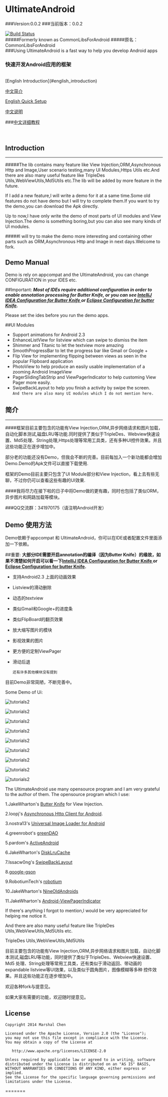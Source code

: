 UltimateAndroid
==========================

###Version:0.0.2
###当前版本：0.0.2

[![Build Status](https://drone.io/github.com/cymcsg/UltimateAndroid/status.png)](https://drone.io/github.com/cymcsg/UltimateAndroid/latest)
<br>
#####Formerly known as CommonLibsForAndroid
#####原名： CommonLibsForAndroid
<br>
###Using UltimateAndroid is a fast way  to help you  develop Android apps 


### 快速开发Android应用的框架  
<br>  
[English Introduction](#english_introduction)

[中文简介](#chinese_introduction)

[English Quick Setup](https://github.com/cymcsg/UltimateAndroid/blob/master/Manual_English.md)

[中文说明](https://github.com/cymcsg/UltimateAndroid/blob/master/Tutorials/TableofContents.md)

###[中文详细教程](Tutorials/TableofContents.md)

<br>
<h2 ><a name="english_introduction">Introduction</h2>  

---

#####The lib contains many feature like View Injection,ORM,Asynchronous Http and Image,User scenario testing,many UI Modules,Https Utils etc.And there are also many useful feature like TripleDes Utils,WebViewUtils,Md5Utils etc.The lib will be added by more feature in the future.   
	
If I add a new feature,I will write a demo for it at a same time.Some old features do not have demo but I will try to complete them.If you want to try the demo,you can download the Apk directly. 
	 
Up to now,I have only write the demo of most parts of UI modules and View Injection.The demo is something boring,but you can also see many kinds of UI modules.
	
#####I will try to make the demo more interesting and containing other parts such as ORM,Asynchronous Http and Image in next days.Welcome to fork.



	
Demo Manual
-----



Demo is rely on appcompat and the UltimateAndroid, you can change CONFIGURATION in your IDES etc.

##Important:
***Most of  IDEs require additional configuration in order to enable annotation processing for Butter Knife,
or you can see [IntelliJ IDEA Configuration for Butter Knife ][101] or [Eclipse Configuration for butter Knife][102].***


Please set the ides before you run the demo apps.


##UI Modules
* Support animations for Android 2.3
* EnhanceListView for listview which can swipe to dismiss the item
* Shimmer and Titanic to let the textview more amazing
* SmoothProgressBar to let the progress bar like Gmail or Google +
* Flip View for implementing flipping between views as seen in the popular Flipboard application
* PhotoView to help produce an easily usable implementation of a zooming Android ImageView
* PagerSlidingTabStrip and  ViewPagerIndicator to help customing View Pager more easily.
* SwipeBackLayout to help you finish a activity by swipe the screen.  
  ``And there are also many UI modules which I do not mention here.``  
  

 <h2 ><a name="chinese_introduction"></a>简介</h2>   

---
####框架目前主要包含的功能有View Injection,ORM,异步网络请求和图片加载，自动化脚本测试,磁盘LRU等功能.同时提供了类似于TripleDes、Webview快速设置、Md5处理、String处理,Https处理等常用工具类，还有多种UI控件效果。并且这些功能正在逐步增加中。
		
部分老的功能还没有Demo，但我会不断的完善。目前每加入一个新功能都会增加Demo.Demo的Apk文件可以直接下载使用.  

框架的Demo目前主要只包含了UI Module部分和View Injection，看上去有些无聊，不过你仍可以查看这些有趣的UI效果.

####我将尽力在接下啦的日子中将Demo做的更有趣，同时也包括了类似ORM，异步图片和网路加载等模块。



###QQ交流群：341970175（请注明Android开发）

Demo 使用方法
--------------

Demo依赖于appcompat 和 UltimateAndroid，你可以在IDE或者配置文件里面添加一下依赖。

##重要:
**大部分IDE需要开启annotation的编译（因为Butter Knife）的缘故，如果不清楚如何开启可以看一下[IntelliJ IDEA Configuration for Butter Knife ][101] or [Eclipse Configuration for butter Knife][102].**

* 支持Android2.3 上面的动画效果
* Listview的滑动删除
* 动态的textview
* 类似Gmail和Google+的进度条
* 类似FlipBoard的翻页效果
* 放大缩写图片的模块
* 影视效果的图片
* 更方便的定制ViewPager
* 滑动后退

  ``还有许多其他模块没有提到``  

目前Demo非常简陋，不断完善中。


Some  Demo of Ui:


![tutorials2](http://blog.marshalchen.com/images/tutorial2-1.gif)

![tutorials2](http://blog.marshalchen.com/images/tutorial2-2.gif)

![tutorials2](http://blog.marshalchen.com/images/tutorial2-3.gif)

![tutorials2](http://blog.marshalchen.com/images/tutorial2-4.gif)

![tutorials2](http://blog.marshalchen.com/images/tutorial2-5.gif)

![tutorials2](http://blog.marshalchen.com/images/tutorial2-6.gif)

![tutorials2](http://blog.marshalchen.com/images/tutorial2-7.gif)

![tutorials2](http://blog.marshalchen.com/images/tutorial2-8.gif)

![tutorials2](http://blog.marshalchen.com/images/tutorial2-9.gif)



The UltimateAndroid use many opensource program and I am very grateful to the author of them.
The opensource program which I use:

1.JakeWharton's [Butter Knife][1] for View Injection.

2.loopj's [Asynchronous Http Client for Android][2].

3.nostra13's [Universal Image Loader for Android][3]

4.greenrobot's [greenDAO][4]

5.pardom's [ActiveAndroid][5]

6.JakeWharton's [DiskLruCache][6]

7.Issacw0ng's [SwipeBackLayout][7]

8.[google-gson][8]

9.RobotiumTech's [robotium][9]

10.JakeWharton's [NineOldAndroids][10]

11.JakeWharton's [Android-ViewPagerIndicator][11]

If there's anything I forgot to mention,I would be very appreciated for helping me notice it.

And there are also many useful feature like TripleDes Utils,WebViewUtils,Md5Utils etc.

TripleDes Utils,WebViewUtils,Md5Utils


目前主要包含的功能有View Injection,ORM,异步网络请求和图片加载，自动化脚本测试,磁盘LRU等功能，同时提供了类似于TripleDes、Webview快速设置、Md5
处理、String处理等常用工具类，还有类似于滑动返回、带动画的expandable listview等UI效果，以及类似于圆角图片，图像模糊等多种
控件效果。并且这些功能正在逐步增加中。

欢迎各种fork与提意见。

如果大家有需要的功能，欢迎随时提意见。


License
--------

    Copyright 2014 Marshal Chen

    Licensed under the Apache License, Version 2.0 (the "License");
    you may not use this file except in compliance with the License.
    You may obtain a copy of the License at

       http://www.apache.org/licenses/LICENSE-2.0

    Unless required by applicable law or agreed to in writing, software
    distributed under the License is distributed on an "AS IS" BASIS,
    WITHOUT WARRANTIES OR CONDITIONS OF ANY KIND, either express or implied.
    See the License for the specific language governing permissions and
    limitations under the License.


 [1]: https://github.com/JakeWharton/butterknife
 [2]: https://github.com/loopj/android-async-http
 [3]: https://github.com/nostra13/Android-Universal-Image-Loader
 [4]: https://github.com/greenrobot/greenDAO
 [5]: https://github.com/pardom/ActiveAndroid
 [6]: https://github.com/JakeWharton/DiskLruCache
 [7]: https://github.com/Issacw0ng/SwipeBackLayout
 [8]: https://code.google.com/p/google-gson/
 [9]: https://github.com/RobotiumTech/robotium
 [10]:https://github.com/JakeWharton/NineOldAndroids
 [11]:https://github.com/JakeWharton/Android-ViewPagerIndicator
 [12]:https://github.com/RomainPiel/Shimmer-android
 [101]:http://jakewharton.github.io/butterknife/ide-idea.html
 [102]:http://jakewharton.github.io/butterknife/ide-eclipse.html
 [13]:https://github.com/moagrius/TileView/tree/master
=======







      
      
	
	
